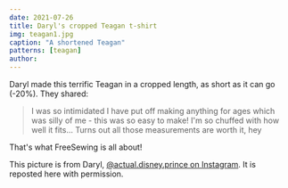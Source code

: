 ```yaml
---
date: 2021-07-26
title: Daryl's cropped Teagan t-shirt
img: teagan1.jpg
caption: "A shortened Teagan"
patterns: [teagan]
author:
---
```


Daryl made this terrific Teagan in a cropped length, as short as it can go (-20%). They shared:

> I was so intimidated I have put off making anything for ages which was silly of me - this was so easy to make! I'm so chuffed with how well it fits... Turns out all those measurements are worth it, hey

That's what FreeSewing is all about!

<Note>

This picture is from Daryl, [@actual.disney.prince on Instagram](https://www.instagram.com/actual.disney.prince/). It is reposted here with permission.

</Note>
